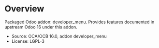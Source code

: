 # Overview

Packaged Odoo addon: developer_menu. Provides features documented in upstream Odoo 16 under this addon.

- Source: OCA/OCB 16.0, addon developer_menu
- License: LGPL-3
